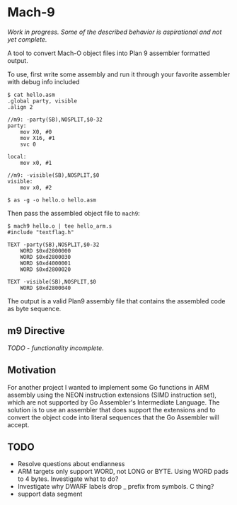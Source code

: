# Mach-9

_Work in progress. Some of the described behavior is aspirational and not yet complete._

A tool to convert Mach-O object files into Plan 9 assembler formatted output.

To use, first write some assembly and run it through your favorite assembler with debug info included

```
$ cat hello.asm
.global party, visible
.align 2

//m9: ·party(SB),NOSPLIT,$0-32
party:
    mov X0, #0
    mov X16, #1
    svc 0

local:
    mov x0, #1

//m9: ·visible(SB),NOSPLIT,$0
visible:
    mov x0, #2

$ as -g -o hello.o hello.asm
```

Then pass the assembled object file to `mach9`:

```
$ mach9 hello.o | tee hello_arm.s
#include "textflag.h"

TEXT ·party(SB),NOSPLIT,$0-32
	WORD $0xd2800000
	WORD $0xd2800030
	WORD $0xd4000001
	WORD $0xd2800020

TEXT ·visible(SB),NOSPLIT,$0
	WORD $0xd2800040
```

The output is a valid Plan9 assembly file that contains the assembled code as
byte sequence.

## m9 Directive

_TODO - functionality incomplete._

## Motivation

For another project I wanted to implement some Go functions in ARM assembly using the NEON instruction extensions (SIMD instruction set), which are not supported by Go Assembler's Intermediate Language. The solution is to use an assembler that does support the extensions and to convert the object code into literal sequences that the Go Assembler will accept.

## TODO

- Resolve questions about endianness
- ARM targets only support WORD, not LONG or BYTE. Using WORD pads to 4 bytes. Investigate what to do?
- Investigate why DWARF labels drop _ prefix from symbols. C thing?
- support data segment
